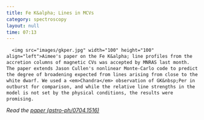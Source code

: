 ```yaml
---
title: Fe K&alpha; Lines in MCVs
category: spectroscopy
layout: null
time: 07:13
---
```

<!-- converted from blosxom format post by dkg 22.1.2022 -->
<!-- created by convert.pl on Mon Jan 30 23:19:40 EST 2012 -->
<!-- converted from ../2007/05/fe-k-lines-in-mcvs.html -->
<!-- Post timestamp Monday, May 07, 2007 3:13 PM -->
<!-- touch -t 200705071513 -->
<!-- Labels: 2007, chandra, papers, white dwarf -->
      <img src="images/gkper.jpg" width="100" height="100" align="left">Aimee's paper on the Fe K&alpha; line profiles from the accretion columns of magnetic CVs was accepted by MNRAS last month. The paper extends Jason Cullen's nonlinear Monte-Carlo code to predict the degree of broadening expected from lines arising from close to the white dwarf. We used a <em>Chandra</em> observation of GK&nbsp;Per in outburst for comparison, and while the relative line strengths in the model is not set by the physical conditions, the results were promising.
<p>
<em>Read the <a href="http://arxiv.org/abs/0704.1516">paper (astro-ph/0704.1516)</a></em>
